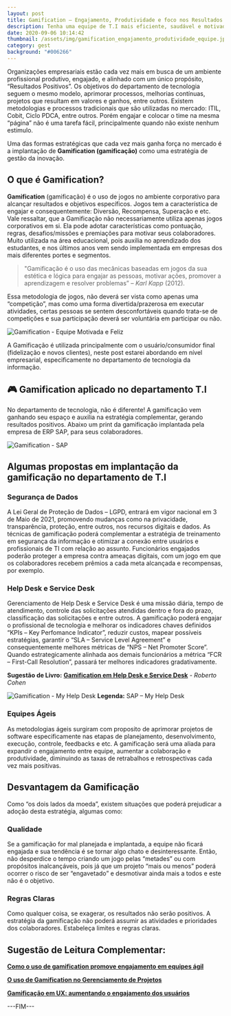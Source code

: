 ```yaml
---
layout: post
title: Gamification – Engajamento, Produtividade e foco nos Resultados Positivos
description: Tenha uma equipe de T.I mais eficiente, saudável e motivada!
date: 2020-09-06 10:14:42
thumbnail: /assets/img/gamification_engajamento_produtividade_equipe.jpg
category: gest
background: "#006266"
---
```

Organizações empresariais estão cada vez mais em busca de um ambiente profissional produtivo, engajado, e alinhado com um único propósito, “Resultados Positivos”. Os objetivos do departamento de tecnologia seguem o mesmo modelo, aprimorar processos, melhorias contínuas, projetos que resultam em valores e ganhos, entre outros. Existem metodologias e processos tradicionais que são utilizadas no mercado: ITIL, Cobit, Ciclo PDCA, entre outros. Porém engajar e colocar o time na mesma “página” não é uma tarefa fácil, principalmente quando não existe nenhum estimulo.

Uma das formas estratégicas que cada vez mais ganha força no mercado é a implantação de **Gamification (gamificação)** como uma estratégia de gestão da inovação.



## O que é Gamification?



**Gamification** (gamificação) é o uso de jogos no ambiente corporativo para alcançar resultados e objetivos específicos. Jogos tem a característica de engajar e consequentemente: Diversão, Recompensa, Superação e etc. Vale ressaltar, que a Gamificação não necessariamente utiliza apenas jogos corporativos em si. Ela pode adotar características como pontuação, regras, desafios/missões e premiações para motivar seus colaboradores. Muito utilizada na área educacional, pois auxilia no aprendizado dos estudantes, e nos últimos anos vem sendo implementada em empresas dos mais diferentes portes e segmentos.

> "Gamificação é o uso das mecânicas baseadas em jogos da sua estética e lógica para engajar as pessoas, motivar ações, promover a aprendizagem e resolver problemas” – *Karl Kapp* (2012).

Essa metodologia de jogos, não deverá ser vista como apenas uma “competição”, mas como uma forma divertida/prazerosa em executar atividades, certas pessoas se sentem desconfortáveis quando trata-se de competições e sua participação deverá ser voluntária em participar ou não.

![Gamification - Equipe Motivada e Feliz](assets/img/gamification_resultados.jpg "Gamification - Equipe Motivada e Feliz")

A Gamificação é utilizada principalmente com o usuário/consumidor final (fidelização e novos clientes), neste post estarei abordando em nível empresarial, especificamente no departamento de tecnologia da informação.



## 🎮 Gamification aplicado no departamento T.I



No departamento de tecnologia, não é diferente! A gamificação vem ganhando seu espaço e auxilia na estratégia complementar, gerando resultados positivos. Abaixo um print da gamificação implantada pela empresa de ERP SAP, para seus colaboradores.

![Gamification - SAP](assets/img/gamification_sap.jpg "Gamification - SAP")



## Algumas propostas em implantação da gamificação no departamento de T.I



### Segurança de Dados

A Lei Geral de Proteção de Dados – LGPD, entrará em vigor nacional em 3 de Maio de 2021, promovendo mudanças como na privacidade, transparência, proteção, entre outros, nos recursos digitais e dados. As técnicas de gamificação poderá complementar a estratégia de treinamento em segurança da informação e otimizar a conexão entre usuários e profissionais de TI com relação ao assunto. Funcionários engajados poderão proteger a empresa contra ameaças digitais, com um jogo em que os colaboradores recebem prêmios a cada meta alcançada e recompensas, por exemplo.

### Help Desk e Service Desk

Gerenciamento de Help Desk e Service Desk é uma missão diária, tempo de atendimento, controle das solicitações atendidas dentro e fora do prazo, classificação das solicitações e entre outros. A gamificação poderá engajar o profissional de tecnologia e melhorar os indicadores chaves definidos “KPIs – Key Perfomance Indicator”, reduzir custos, mapear possíveis estratégias, garantir o “SLA – Service Level Agreement” e consequentemente melhores métricas de “NPS – Net Promoter Score”. Quando estrategicamente alinhada aos demais funcionários a métrica “FCR – First-Call Resolution”, passará ter melhores indicadores gradativamente.

**Sugestão de Livro:** <a href="https://novatec.com.br/livros/gamification-em-help-desk/" alt="Gamification em Help Desk e Service Desk" title="Gamification em Help Desk e Service Desk" target="_blank" rel="noreferrer noopener">**Gamification em Help Desk e Service Desk</a>** - *Roberto Cohen*



![Gamification - My Help Desk](assets/img/gamification_ti_service_desk_e_help_desk.jpg "Gamification - My Help Desk")
**Legenda:** SAP – My Help Desk

### Equipes Ágeis

As metodologias ágeis surgiram com proposito de aprimorar projetos de software especificamente nas etapas de planejamento, desenvolvimento, execução, controle, feedbacks e etc. A gamificação será uma aliada para expandir o engajamento entre equipe, aumentar a colaboração e produtividade, diminuindo as taxas de retrabalhos e retrospectivas cada vez mais positivas.



## Desvantagem da Gamificação


Como “os dois lados da moeda”, existem situações que poderá prejudicar a adoção desta estratégia, algumas como:

### Qualidade

Se a gamificação for mal planejada e implantada, a equipe não ficará engajada e sua tendência é se tornar algo chato e desinteressante. Então, não desperdice o tempo criando um jogo pelas “metades” ou com propósitos inalcançáveis, pois já que um projeto “mais ou menos” poderá ocorrer o risco de ser “engavetado” e desmotivar ainda mais a todos e este não é o objetivo.

### Regras Claras

Como qualquer coisa, se exagerar, os resultados não serão positivos. A estratégia da gamificação não poderá assumir as atividades e prioridades dos colaboradores. Estabeleça limites e regras claras.


## Sugestão de Leitura Complementar:


<a href="https://computerworld.com.br/2018/11/25/como-o-uso-de-gamification-promove-engajamento-em-equipes-agil" alt="Como o uso de gamification promove engajamento em equipes ágil" title="Como o uso de gamification promove engajamento em equipes ágil" target="_blank" rel="noreferrer noopener">**Como o uso de gamification promove engajamento em equipes ágil**</a>

<a href="https://netproject.com.br/blog/o-uso-de-gamification-no-gerenciamento-de-projetos/" alt="O uso de Gamification no Gerenciamento de Projetos" title="O uso de Gamification no Gerenciamento de Projetos" target="_blank" rel="noreferrer noopener">**O uso de Gamification no Gerenciamento de Projetos**</a>

<a href="https://videosdeti.com.br/gamificacao-em-ux-aumentando-o-engajamento-dos-usuarios/" alt="Gamificação em UX: aumentando o engajamento dos usuários" title="Gamificação em UX: aumentando o engajamento dos usuários" target="_blank" rel="noreferrer noopener">**Gamificação em UX: aumentando o engajamento dos usuários**</a>



\---FIM---